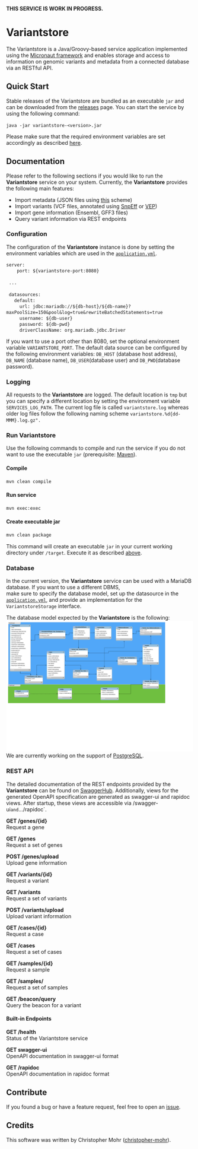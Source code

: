 **THIS SERVICE IS WORK IN PROGRESS.**

# Variantstore
The Variantstore is a Java/Groovy-based service application implemented using the [Micronaut framework](https://micronaut.io) and enables storage and access to information on genomic variants and metadata from a connected database via an RESTful API. 

## Quick Start

Stable releases of the Variantstore are bundled as an executable `jar` and can be downloaded from the [releases](https://github.com/qbicsoftware/oncostore-proto-project/releases) page. You can start the service by using the following command:

`java -jar variantstore-<version>.jar`

Please make sure that the required environment variables are set accordingly as described [here](#Configuration).
## Documentation

Please refer to the following sections if you would like to run the **Variantstore** service on your system. Currently, the **Variantstore**
provides the following main features: 
* Import metadata (JSON files using [this](https://github.com/qbicsoftware/mtb-metadata-specs/blob/master/schemes/mtb/variants.metadata.schema.json) scheme) 
* Import variants (VCF files, annotated using [SnpEff](http://snpeff.sourceforge.net) or [VEP](https://www.ensembl.org/info/docs/tools/vep/index.html)) 
* Import gene information (Ensembl, GFF3 files)  
* Query variant information via REST endpoints

### Configuration
The configuration of the **Variantstore** instance is done by setting the environment variables which are used in the [`application.yml`](https://github.com/qbicsoftware/oncostore-proto-project/blob/development/src/main/resources/application.yml).

```
server:
    port: ${variantstore-port:8080}

 ...

 datasources:
   default:
     url: jdbc:mariadb://${db-host}/${db-name}?maxPoolSize=150&pool&log=true&rewriteBatchedStatements=true
     username: ${db-user}
     password: ${db-pwd}
     driverClassName: org.mariadb.jdbc.Driver
```

If you want to use a port other than 8080, set the optional environment variable `VARIANTSTORE_PORT`. The default data source can be configured by the following environment variables: `DB_HOST` (database host address), `DB_NAME` (database name), `DB_USER`(database user) and `DB_PWD`(database password).

### Logging
All requests to the **Variantstore** are logged. The default location is `tmp` but you can specify a different location by 
setting the environment variable `SERVICES_LOG_PATH`. The current log file is called `variantstore.log` whereas older 
log files follow the following naming scheme `variantstore.%d{dd-MMM}.log.gz".`

### Run Variantstore
Use the following commands to compile and run the service if you do not want to use the executable `jar`
(prerequisite: [Maven](https://maven.apache.org)).
#### Compile
```bash
mvn clean compile
```

#### Run service
```bash
mvn exec:exec
```

#### Create executable jar
```bash
mvn clean package
```

This command will create an executable `jar` in your current working directory under `/target`. Execute it as described 
[above](#quick-start).

### Database
In the current version, the **Variantstore** service can be used with a MariaDB database. If you want to use a different DBMS,  
make sure to specify the database model, set up the datasource in the [`application.yml`](https://github.com/qbicsoftware/oncostore-proto-project/blob/development/src/main/resources/application.yml), 
and provide an implementation for the `VariantstoreStorage` interface. 

The database model expected by the **Variantstore** is the following:
![diagram](models/oncostore-model-diagram.svg) We are currently working on the support of [PostgreSQL](https://www.postgresql.org).

### REST API
The detailed documentation of the REST endpoints provided by the **Variantstore** can be found on [SwaggerHub](https://app.swaggerhub.com/apis/christopher-mohr/variantstore/0.2).
Additionally, views for the generated OpenAPI specification are generated as swagger-ui and rapidoc views. After startup, these views are accessible via /swagger-ui` and `.../rapidoc`.
                                                                                                                                                          


**GET /genes/{id}**  
Request a gene

**GET /genes**  
Request a set of genes

**POST /genes/upload**  
Upload gene information

**GET /variants/{id}**  
Request a variant

**GET /variants**  
Request a set of variants

**POST /variants/upload**  
Upload variant information 

**GET /cases/{id}**  
Request a case

**GET /cases**  
Request a set of cases

**GET /samples/{id}**  
Request a sample

**GET /samples/**  
Request a set of samples

**GET /beacon/query**  
Query the beacon for a variant

#### Built-in Endpoints

**GET /health**  
Status of the Variantstore service

**GET swagger-ui**  
OpenAPI documentation in swagger-ui format

**GET /rapidoc**  
OpenAPI documentation in rapidoc format


## Contribute
If you found a bug or have a feature request, feel free to open an [issue](https://github.com/qbicsoftware/oncostore-proto-project/issues/new).

## Credits
This software was written by Christopher Mohr ([christopher-mohr](https://github.com/christopher-mohr)).